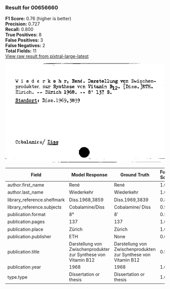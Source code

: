 ### Result for 00656660
**F1 Score:** 0.76 (higher is better)<br>**Precision:** 0.727<br>**Recall:** 0.800<br>**True Positives:** 8<br>**False Positives:** 3<br>**False Negatives:** 2<br>**Total Fields:** 11<br>[View raw result from pixtral-large-latest](https://github.com/RISE-UNIBAS/humanities_data_benchmark/blob/main/results/2025-10-01/T0159/request_T0159_00656660.json)

<img src="https://github.com/RISE-UNIBAS/humanities_data_benchmark/blob/main/benchmarks/zettelkatalog/images/00656660.jpg?raw=true" alt="00656660" width="600px">

| Field | Model Response | Ground Truth | Fuzzy Score | Match |
|-------|----------------|--------------|-------------|-------|
| author.first_name | René | René | 1.000 | ✅ |
| author.last_name | Wiederkehr | Wiederkehr | 1.000 | ✅ |
| library_reference.shelfmark | Diss.1968,3859 | Diss.1969,3839 | 0.857 | ❌ |
| library_reference.subjects | Cobalamine/Diss | Cobalamine/ Diss | 0.968 | ✅ |
| publication.format | 8° | 8' | 0.500 | ❌ |
| publication.pages | 137 | 137 | 1.000 | ✅ |
| publication.place | Zürich | Zürich | 1.000 | ✅ |
| publication.publisher | ETH | None | 0.000 | ❌ |
| publication.title | Darstellung von Zwischenprodukter zur Synthese von Vitamin B12 | Darstellung von Zwischenprodukten zur Synthese von Vitamin B12 | 0.984 | ✅ |
| publication.year | 1968 | 1968 | 1.000 | ✅ |
| type.type | Dissertation or thesis | Dissertation or thesis | 1.000 | ✅ |
